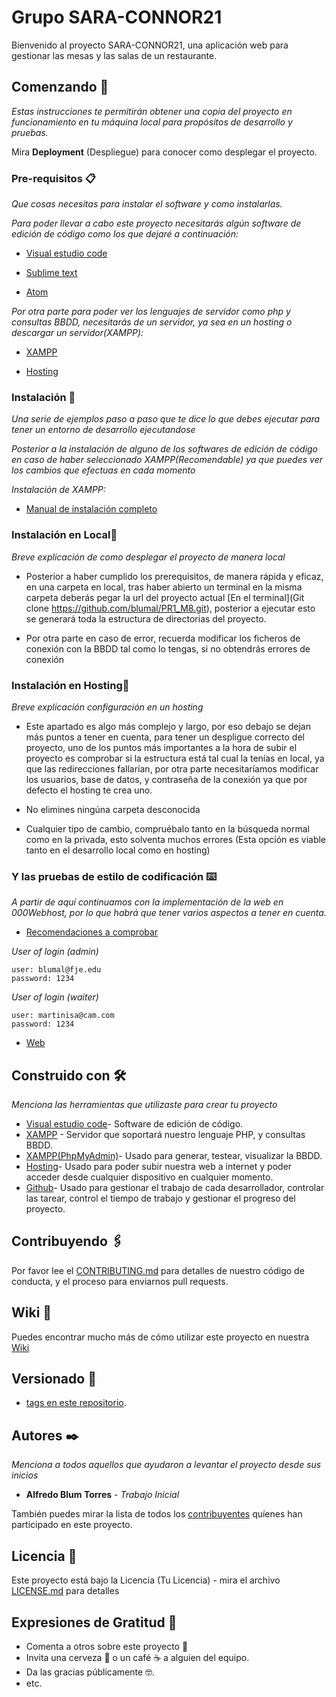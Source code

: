 # Grupo SARA-CONNOR21

Bienvenido al proyecto SARA-CONNOR21, una aplicación web para gestionar las mesas y las salas de un restaurante.


## Comenzando 🚀

_Estas instrucciones te permitirán obtener una copia del proyecto en funcionamiento en tu máquina local para propósitos de desarrollo y pruebas._

Mira **Deployment** (Despliegue) para conocer como desplegar el proyecto.


### Pre-requisitos 📋

_Que cosas necesitas para instalar el software y como instalarlas._

_Para poder llevar a cabo este proyecto necesitarás algún software de edición de código como los que dejaré a continuación:_


* [Visual estudio code](https://code.visualstudio.com/)

* [Sublime text](https://www.sublimetext.com/)

* [Atom](https://atom.io/)

_Por otra parte para poder ver los lenguajes de servidor como php y consultas BBDD, necesitarás de un servidor, ya sea en un hosting o descargar un servidor(XAMPP):_

* [XAMPP](https://www.apachefriends.org/es/index.html)

* [Hosting](https://www.ionos.com/)


### Instalación 🔧

_Una serie de ejemplos paso a paso que te dice lo que debes ejecutar para tener un entorno de desarrollo ejecutandose_

_Posterior a la instalación de alguno de los softwares de edición de código en caso de haber seleccionado XAMPP(Recomendable) ya que puedes ver los cambios que efectuas en cada momento_

_Instalación de XAMPP:_

* [Manual de instalación completo](https://www.ionos.es/digitalguide/servidores/herramientas/instala-tu-servidor-local-xampp-en-unos-pocos-pasos/)

### Instalación en Local🔧
_Breve explicación de como desplegar el proyecto de manera local_

* Posterior a haber cumplido los prerequisitos, de manera rápida y eficaz, en una carpeta en local, tras haber abierto un terminal en la misma carpeta deberás pegar la url del  proyecto actual [En el terminal](Git clone https://github.com/blumal/PR1_M8.git), posterior a ejecutar esto se generará toda la estructura de directorias del proyecto.

* Por otra parte en caso de error, recuerda modificar los ficheros de conexión con la BBDD tal como lo tengas, si no obtendrás errores de conexión

### Instalación en Hosting🔧
_Breve explicación configuración en un hosting_

* Este apartado es algo más complejo y largo, por eso debajo se dejan más puntos a tener en cuenta, para tener un despligue correcto del proyecto, uno de los puntos más importantes a la hora de subir el proyecto es comprobar si la estructura está tal cual la tenías en local, ya que las redirecciones fallarían, por otra parte necesitaríamos modificar los usuarios, base de datos, y contraseña de la conexión ya que por defecto el hosting te crea uno.

* No elimines ningúna carpeta desconocida

* Cualquier tipo de cambio, compruébalo tanto en la búsqueda normal como en la privada, esto solventa muchos errores (Esta opción es viable tanto en el desarrollo local como en hosting)

### Y las pruebas de estilo de codificación ⌨️

_A partir de aquí continuamos con la implementación de la web en 000Webhost, por lo que habrá que tener varios aspectos a tener en cuenta._

* [Recomendaciones a comprobar](https://www.hostinger.es/tutoriales/subir-sitio-web)


_User of login (admin)_
````
user: blumal@fje.edu
password: 1234
````
_User of login (waiter)_
````
user: martinisa@cam.com
password: 1234
````

* [Web](https://myrestaurantapp23.000webhostapp.com)

## Construido con 🛠️

_Menciona las herramientas que utilizaste para crear tu proyecto_

* [Visual estudio code](https://code.visualstudio.com/)- Software de edición de código.
* [XAMPP](https://www.apachefriends.org/es/index.html) - Servidor que soportará nuestro lenguaje PHP, y consultas BBDD.
* [XAMPP(PhpMyAdmin)](https://www.phpmyadmin.net/docs/)- Usado para generar, testear, visualizar la BBDD.
* [Hosting](https://www.000webhost.com/?__cf_chl_jschl_tk__=_e8b7QHZCLUBjphESPSnHpvTGZ5XTFDjPSJ7WKejWnI-1637165745-0-gaNycGzNByU)- Usado para poder subir nuestra web a internet y poder acceder desde cualquier dispositivo en cualquier momento.
* [Github](https://github.com/)- Usado para gestionar el trabajo de cada desarrollador, controlar las tarear, control el tiempo de trabajo y gestionar el progreso del proyecto.

## Contribuyendo 🖇️

Por favor lee el [CONTRIBUTING.md](https://gist.github.com/villanuevand/xxxxxx) para detalles de nuestro código de conducta, y el proceso para enviarnos pull requests.

## Wiki 📖

Puedes encontrar mucho más de cómo utilizar este proyecto en nuestra [Wiki](https://github.com/tu/proyecto/wiki)

## Versionado 📌

* [tags en este repositorio](https://github.com/blumal/PR1_M8/releases).

## Autores ✒️

_Menciona a todos aquellos que ayudaron a levantar el proyecto desde sus inicios_

* **Alfredo Blum Torres** - *Trabajo Inicial*

También puedes mirar la lista de todos los [contribuyentes](https://github.com/your/project/contributors) quíenes han participado en este proyecto. 

## Licencia 📄

Este proyecto está bajo la Licencia (Tu Licencia) - mira el archivo [LICENSE.md](LICENSE.md) para detalles

## Expresiones de Gratitud 🎁

* Comenta a otros sobre este proyecto 📢
* Invita una cerveza 🍺 o un café ☕ a alguien del equipo. 
* Da las gracias públicamente 🤓.
* etc.
